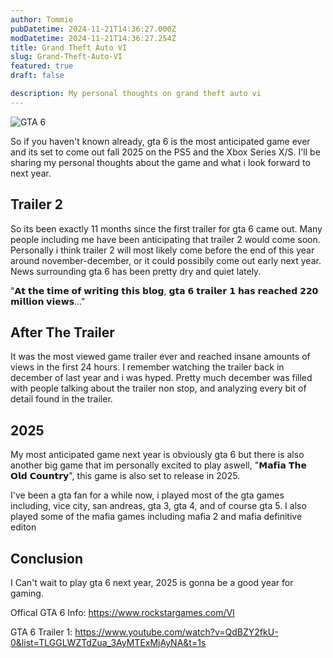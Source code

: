 ```yaml
---
author: Tommie
pubDatetime: 2024-11-21T14:36:27.000Z
modDatetime: 2024-11-21T14:36:27.254Z
title: Grand Theft Auto VI
slug: Grand-Theft-Auto-VI
featured: true
draft: false

description: My personal thoughts on grand theft auto vi
---
```


![GTA 6](@assets/images/gta6.png)

So if you haven't known already, gta 6 is the most anticipated game ever and its set to come out fall 2025 on the PS5 and the Xbox Series X/S. I'll be sharing my personal thoughts about the game and what i look forward to next year. 

## Trailer 2

So its been exactly 11 months since the first trailer for gta 6 came out. Many people including me have been anticipating that trailer 2 would come soon. Personally i think trailer 2 will most likely come before the end of this year around november-december, or it could possibily come out early next year. News surrounding gta 6 has been pretty dry and quiet lately.

"𝗔𝘁 𝘁𝗵𝗲 𝘁𝗶𝗺𝗲 𝗼𝗳 𝘄𝗿𝗶𝘁𝗶𝗻𝗴 𝘁𝗵𝗶𝘀 𝗯𝗹𝗼𝗴, 𝗴𝘁𝗮 𝟲 𝘁𝗿𝗮𝗶𝗹𝗲𝗿 𝟭 𝗵𝗮𝘀 𝗿𝗲𝗮𝗰𝗵𝗲𝗱 𝟮𝟮𝟬 𝗺𝗶𝗹𝗹𝗶𝗼𝗻 𝘃𝗶𝗲𝘄𝘀..."

## After The Trailer 

It was the most viewed game trailer ever and reached insane amounts of views in the first 24 hours. I remember watching the trailer back in december of last year and i was hyped. Pretty much december was filled with people talking about the trailer non stop, and analyzing every bit of detail found in the trailer.

## 2025

My most anticipated game next year is obviously gta 6 but there is also another big game that im personally excited to play aswell, "𝗠𝗮𝗳𝗶𝗮 𝗧𝗵𝗲 𝗢𝗹𝗱 𝗖𝗼𝘂𝗻𝘁𝗿𝘆", this game is also set to release in 2025. 

I've been a gta fan for a while now, i played most of the gta games including, vice city, san andreas, gta 3, gta 4, and of course gta 5. I also played some of the mafia games including mafia 2 and mafia definitive editon 

## Conclusion 

I Can't wait to play gta 6 next year, 2025 is gonna be a good year for gaming. 

Offical GTA 6 Info: https://www.rockstargames.com/VI

GTA 6 Trailer 1: https://www.youtube.com/watch?v=QdBZY2fkU-0&list=TLGGLWZTdZua_3AyMTExMjAyNA&t=1s
